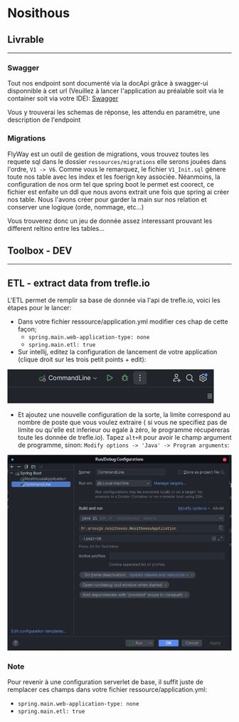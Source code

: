 # Nosithous

## Livrable

---

### Swagger

Tout nos endpoint sont documenté via la docApi grâce à swagger-ui disponnible à cet url (Veuillez à lancer l'application
au préalable soit via le container soit via votre IDE): [Swagger](http://localhost:8080/swagger-ui/index.html#/)

Vous y trouverai les schemas de réponse, les attendu en paramétre, une description de l'endpoint

### Migrations

FlyWay est un outil de gestion de migrations, vous trouvez toutes les requete sql dans le
dossier ``ressources/migrations`` elle serons jouées dans l'ordre, ``V1 -> V6``. Comme vous le remarquez, le
fichier ``V1_Init.sql`` génere toute nos table avec les index et les foerign key associée. Néanmoins, la configuration
de nos orm tel que spring boot le permet est coorect, ce fichier est enfaite un ddl que nous avons extrait une fois que
spring ai créer nos table. Nous l'avons créer pour garder la main sur nos relation et conserver une logique (orde,
nommage, etc...)

Vous trouverez donc un jeu de donnée assez interessant prouvant les different reltino entre les tables...

## Toolbox - DEV

---

## ETL - extract data from trefle.io

L'ETL permet de remplir sa base de donnée via l'api de trefle.io, voici les étapes pour le lancer:

- Dans votre fichier ressource/application.yml modifier ces chap de cette façon;
    - ``spring.main.web-application-type: none``
    - ``spring.main.etl: true``
- Sur intellij, editez la configuration de lancement de votre application (clique droit sur les trois petit points +
  edit):

![img](./.assets/8.png)

- Et ajoutez une nouvelle configuration de la sorte, la limite correspond au nombre de poste que vous voulez extraire (
  si vous ne specifiez pas de limite ou qu'elle est inferieur ou egale à zéro, le programme récupéreras toute les donnée
  de trefle.io). Tapez ``alt+R`` pour avoir le champ argument de programme,
  sinon: ``Modify options -> 'Java' -> Program arguments``:

![img](./.assets/6.png)

### Note

Pour revenir à une configuration serverlet de base, il suffit juste de remplacer ces champs dans votre fichier
ressource/application.yml:

- ``spring.main.web-application-type: none``
- ``spring.main.etl: true``
